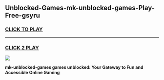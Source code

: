 
## Unblocked-Games-mk-unblocked-games-Play-Free-gsyru
<h3>
<a href="https://premium76.site?title=mk-unblocked-games&ref=20A">CLICK TO PLAY</a></h3>
<hr>

<h3>
<a href="https://premium76.site?title=mk-unblocked-games&ref=20A">CLICK 2 PLAY</a>
  
</h3>

<a href="https://premium76.site?title=mk-unblocked-games&ref=20A"><img src="https://clearcache.store/games.png"></a>


**mk-unblocked-games games unblocked: Your Gateway to Fun and Accessible Online Gaming**
